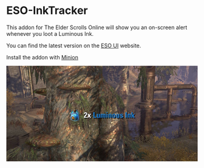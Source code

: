 # ESO-InkTracker
This addon for The Elder Scrolls Online will show you an on-screen alert whenever you loot a Luminous Ink.

You can find the latest version on the [ESO UI](https://www.esoui.com/downloads/info3924-LuminousInkTracker.html) website.

Install the addon with [Minion](https://minion.mmoui.com/) 

![InkTracker Notification](./InkTracker_notification.jpg)
